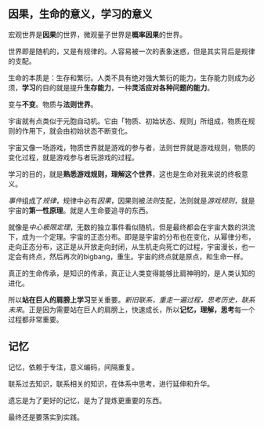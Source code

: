 ## 因果，生命的意义，学习的意义

宏观世界是**因果**的世界，微观量子世界是**概率因果**的世界。

世界即是随机的，又是有规律的。人容易被一次的表象迷惑，但是其实背后是规律的支配。

生命的本质是：生存和繁衍。人类不具有绝对强大繁衍的能力，生存能力则成为必须，**学习**的目的就是提升**生存能力**，一种**灵活应对各种问题的能力**。

变与**不变**。物质与**法则世界**。

宇宙就有点类似于元胞自动机。它由「物质、初始状态、规则」所组成，物质在规则的作用下，就会由初始状态不断变化。

宇宙又像一场游戏，物质世界就是游戏的参与者，法则世界就是游戏规则，物质的变化过程，就是游戏参与者玩游戏的过程。

学习的目的，就是**熟悉游戏规则，理解这个世界**，这也是生命对我来说的终极意义。

*事件*组成了*规律*，规律中必有*因果*，因果则被*法则*支配，法则就是*游戏规则*，就是宇宙的**第一性原理**。就是人生命要追寻的东西。

就像是*中心极限定理*，无数的独立事件看似随机，但是最终都会在宇宙大数的洪流下，成为一个定理。宇宙的正态分布。即是是宇宙的分布也在变化，从幂律分布，走向正态分布，这正是从开放走向封闭，从生机走向死亡的过程，宇宙漫长，也一定会有终点，然后再次的bigbang，重生。宇宙的终点就是原点，和生命一样。

真正的生命传承，是知识的传承，真正让人类变得能够比肩神明的，是人类认知的进化。

所以**站在巨人的肩膀上学习**至关重要。*新旧联系，重走一遍过程，思考历史，联系未来*。正是因为需要站在巨人的肩膀上，快速成长，所以**记忆，理解，思考**每一个过程都非常重要。

## 记忆

记忆，依赖于专注，意义编码，间隔重复。

联系过去知识，联系相关的知识，在体系中思考，进行延伸和升华。

遗忘是为了更好的记忆，是为了提炼更重要的东西。

最终还是要落实到实践。
